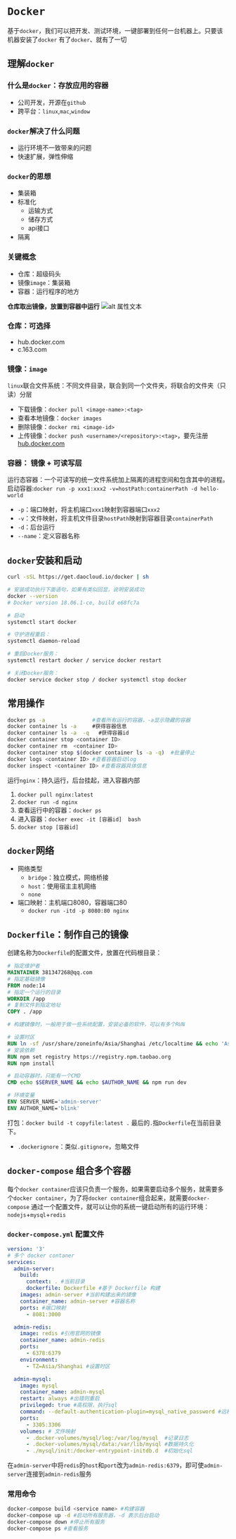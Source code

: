 # `Docker`
基于`docker`，我们可以把开发、测试环境，一键部署到任何一台机器上。只要该机器安装了`docker`
有了`docker`、就有了一切

## 理解`docker`

### 什么是`docker`：存放应用的容器
- 公司开发，开源在`github`
- 跨平台：`linux`,`mac`,`window`

### `docker`解决了什么问题
- 运行环境不一致带来的问题
- 快速扩展，弹性伸缩

### `docker`的思想
- 集装箱
- 标准化
  - 运输方式
  - 储存方式
  - api接口
- 隔离

### 关键概念
- 仓库：超级码头
- 镜像`image`：集装箱
- 容器：运行程序的地方

**仓库取出镜像，放置到容器中运行**
![alt 属性文本](../assets/images/docker.svg)

### 仓库：可选择
- hub.docker.com
- c.163.com

### 镜像：`image`
`linux`联合文件系统：不同文件目录，联合到同一个文件夹，将联合的文件夹（只读）分层

- 下载镜像：`docker pull <image-name>:<tag>`
- 查看本地镜像：`docker images`
- 删除镜像：`docker rmi <image-id>`
- 上传镜像：`docker push <username>/<repository>:<tag>`，要先注册[hub.docker.com](http://hub.docker.com)


### 容器： 镜像 + 可读写层
运行态容器：一个可读写的统一文件系统加上隔离的进程空间和包含其中的进程。
启动容器:`docker run -p xxx1:xxx2 -v=hostPath:containerPath -d hello-world`
- `-p`：端口映射，将主机端口`xxx1`映射到容器端口`xxx2`
- `-v`：文件映射，将主机文件目录`hostPath`映射到容器目录`containerPath`
- `-d`：后台运行
- `--name`：定义容器名称

## `docker`安装和启动
```bash
curl -sSL https://get.daocloud.io/docker | sh

# 安装成功执行下面语句，如果有类似回显，说明安装成功
docker --version
# Docker version 18.06.1-ce, build e68fc7a

# 启动
systemctl start docker

# 守护进程重启：
systemctl daemon-reload

# 重启Docker服务：
systemctl restart docker / service docker restart

# 关闭Docker服务：
docker service docker stop / docker systemctl stop docker
```

## 常用操作
```bash
docker ps -a               #查看所有运行的容器，-a显示隐藏的容器
docker container ls -a     #获得容器信息
docker container ls -a  -q   #获得容器id
docker container stop <container ID>
docker container rm  <container ID>
docker container stop $(docker container ls -a -q)  #批量停止
docker logs <container ID> #查看容器启动log
docker inspect <container ID> #查看容器具体信息
```

运行`nginx`：持久运行，后台挂起，进入容器内部
1. `docker pull nginx:latest`
2. `docker run -d nginx`
3. 查看运行中的容器：`docker ps`
4. 进入容器：`docker exec -it [容器id]  bash`
5. `docker stop [容器id]`


## `docker`网络
- 网络类型
  - `bridge`：独立模式，网络桥接
  - `host`：使用宿主主机网络
  - `none`
- 端口映射：主机端口8080，容器端口80
  - `docker run -itd -p 8080:80 nginx`

## `Dockerfile`：制作自己的镜像
创建名称为`Dockerfile`的配置文件，放置在代码根目录：
```dockerfile
# 指定维护者
MAINTAINER 381347268@qq.com
# 指定基础镜像
FROM node:14
# 指定一个运行的目录
WORKDIR /app
# 复制文件到指定地址
COPY . /app

# 构建镜像时，一般用于做一些系统配置，安装必备的软件，可以有多个RUN

# 设置时区
RUN ln -sf /usr/share/zoneinfo/Asia/Shanghai /etc/localtime && echo 'Asia/Shanghai' >/etc/timezone
# 安装依赖
RUN npm set registry https://registry.npm.taobao.org
RUN npm install

# 启动容器时，只能有一个CMD
CMD echo $SERVER_NAME && echo $AUTHOR_NAME && npm run dev

# 环境变量
ENV SERVER_NAME='admin-server'
ENV AUTHOR_NAME='blink'
```
打包：`docker build -t copyfile:latest .` 最后的`.`指`Dockerfile`在当前目录下。

- `.dockerignore`：类似`.gitignore`，忽略文件

## `docker-compose` 组合多个容器
每个`docker container`应该只负责一个服务，如果需要启动多个服务，就需要多个`docker container`，为了将`docker container`组合起来，就需要`docker-compose`
通过一个配置文件，就可以让你的系统一键启动所有的运行环境：`nodejs`+`mysql`+`redis`

### `docker-compose.yml` 配置文件
```yml
version: '3'
# 多个 docker contaner
services:
  admin-server:
    build:
      context: . #当前目录
      dockerfile: Dockerfile #基于 Dockerfile 构建
    images: admin-server #当前构建出来的镜像
    container_name: admin-server #容器名称
    ports: #端口映射
      - 8081:3000

  admin-redis:
    image: redis #引用官网的镜像
    container_name: admin-redis
    ports:
      - 6378:6379
    environment:
      - TZ=Asia/Shanghai #设置时区

  admin-mysql:
    image: mysql
    container_name: admin-mysql
    restart: always #出错则重启
    privileged: true #高权限，执行sql
    command: --default-authentication-plugin=mysql_native_password #远程访问
    ports:
      - 3305:3306
    volumes: # 文件映射
      - .docker-volumes/mysql/log:/var/log/mysql  #记录日志
      - .docker-volumes/mysql/data:/var/lib/mysql #数据持久化
      - ./mysql/init:/docker-entrypoint-initdb.d  #初始化sql

```
在`admin-server`中将`redis`的`host`和`port`改为`admin-redis:6379`，即可使`admin-server`连接到`admin-redis`服务

### 常用命令
```bash
docker-compose build <service name> #构建容器
docker-compose up -d #启动所有服务器，-d 表示后台启动
docker-compose down #停止所有服务
docker-compose ps #查看服务
```
